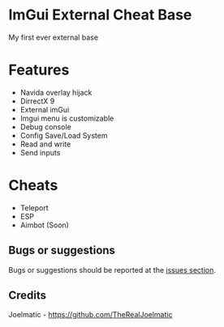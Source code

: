 # ImGui External Cheat Base
My first ever external base

# Features

- Navida overlay hijack
- DirrectX 9
- External imGui
- Imgui menu is customizable
- Debug console
- Config Save/Load System
- Read and write
- Send inputs

# Cheats

- Teleport
- ESP
- Aimbot (Soon)

## Bugs or suggestions
Bugs or suggestions should be reported at the [issues section](https://github.com/TheRealJoelmatic/Matic-Clicker/issues).

## Credits
Joelmatic - https://github.com/TheRealJoelmatic

